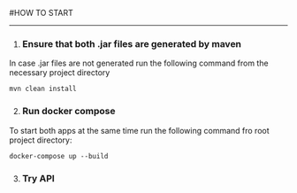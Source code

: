 #HOW TO START

****

1) ### **Ensure that both .jar files are generated by maven** 
In case .jar files are not generated run the following command from the necessary project directory
   
```mvn clean install```

2) ### Run docker compose
To start both apps at the same time run the following command fro root project directory:

```docker-compose up --build```

3) ### Try API
